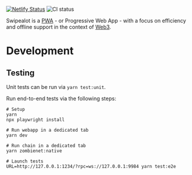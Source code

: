 [![Netlify Status](https://api.netlify.com/api/v1/badges/cff5d1d2-69aa-42de-8204-38043bddecb8/deploy-status)](https://app.netlify.com/sites/stirring-alfajores-b573c7/deploys)
![CI status](https://github.com/jeluard/swipealot/actions/workflows/ci.yml/badge.svg)

Swipealot is a [PWA](https://web.dev/learn/pwa/) - or Progressive Web App - with a focus on efficiency and offline support in the context of [Web3](https://polkadot.network/).

# Development

## Testing

Unit tests can be run via `yarn test:unit`.

Run end-to-end tests via the following steps:

```shell
# Setup
yarn
npx playwright install

# Run webapp in a dedicated tab
yarn dev

# Run chain in a dedicated tab
yarn zombienet:native

# Launch tests
URL=http://127.0.0.1:1234/?rpc=ws://127.0.0.1:9984 yarn test:e2e
``` 
